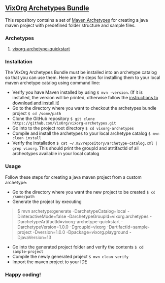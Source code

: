## [VixOrg Archetypes Bundle](https://github.com/VixOrg/vixorg-archetypes)
This repository contains a set of [Maven Archetypes](https://maven.apache.org/archetype/index.html) for creating a java maven project with predefined folder structure and sample files.

### Archetypes
1. [vixorg-archetype-quickstart](https://github.com/VixOrg/vixorg-archetypes/tree/master/vixorg-archetype-quickstart)

### Installation
The VixOrg Archetypes Bundle must be installed into an archetype catalog so that you can use them.
Here are the steps for installing them to your local maven archetype catalog using command line:
- Verify you have Maven installed by using `$ mvn -version`. (If it is installed, the version will be printed, otherwise follow the [instructions to download and install it](https://maven.apache.org/install.html))
- Go to the directory where you want to checkout the archetypes bundle project `$ cd /some/path`
- Clone the GitHub repository `$ git clone https://github.com/VixOrg/vixorg-archetypes.git`
- Go into to the project root directory `$ cd vixorg-archetypes`
- Compile and install the archetypes to your local archetype catalog `$ mvn clean install`
- Verify the installation `$ cat ~/.m2/repository/archetype-catalog.xml | grep vixorg`. This should print the groupId and atrtifactId of all archeotypes available in your local catalog

### Usage
Follow these steps for creating a java maven project from a custom archetype:
- Go to the directory where you want the new project to be created `$ cd /some/path`
- Generate the project by executing

> $ mvn archetype:generate -DarchetypeCatalog=local -DinteractiveMode=false -DarchetypeGroupId=vixorg.archetypes -DarchetypeArtifactId=vixorg-archetype-quickstart -DarchetypeVersion=1.0.0 -DgroupId=vixorg -DartifactId=sample-project -Dversion=1.0.0 -Dpackage=vixorg.playground -DjavaVersion=13

- Go into the generated project folder and verify the contents `$ cd sample-project`
- Compile the newly generated project `$ mvn clean verify`
- Import the maven project to your IDE

### Happy coding!
